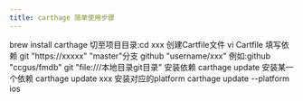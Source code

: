 ```yaml
---
title: carthage 简单使用步骤
---
```


brew install carthage 
切至项目目录:cd xxx
创建Cartfile文件 vi Cartfile
填写依赖 git "https://xxxxx" "master"分支
github "username/xxx" 
例如:github "ccgus/fmdb"
git "file:///本地目录git目录"
安装依赖
carthage update
安装某一个依赖
carthage update xxx
安装对应的platform 
carthage update --platform ios